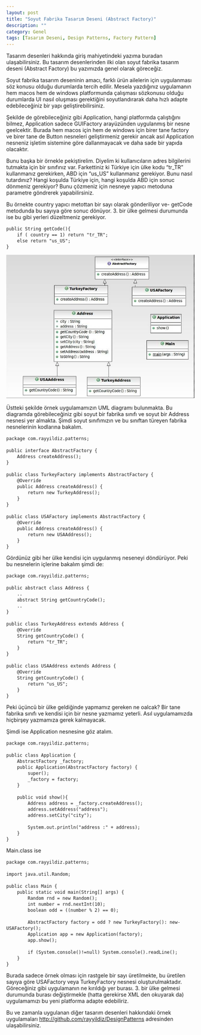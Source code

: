 ```yaml
---
layout: post
title: "Soyut Fabrika Tasarım Deseni (Abstract Factory)"
description: ""
category: Genel
tags: [Tasarım Deseni, Design Patterns, Factory Pattern]
---
```


Tasarım desenleri hakkında giriş mahiyetindeki yazıma buradan ulaşabilirsiniz. Bu tasarım desenlerinden ilki olan soyut fabrika tasarım deseni (Abstract Factory) bu yazımızda genel olarak göreceğiz.

Soyut fabrika tasarım deseninin amacı, farklı ürün ailelerin için uygulanması söz konusu olduğu durumlarda tercih edilir. Mesela yazdığınız uygulamanın hem macos hem de windows platformunda çalışması sözkonusu olduğu durumlarda UI nasıl oluşması gerektiğini soyutlandırarak daha hızlı adapte edebileceğiniz bir yapı geliştirebilirsiniz.

Şekilde de görebileceğiniz gibi Application, hangi platformda çalıştığını bilmez, Application sadece GUIFactory arayüzünden uygulanmış bir nesne geelcektir. Burada hem macos için hem de windows için birer tane factory ve birer tane de Button nesneleri geliştirmeniz gerekir ancak asıl Application nesneniz işletim sistemine göre dallanmayacak ve daha sade bir yapıda olacaktır.

Bunu başka bir örnekle pekiştirelim. Diyelim ki kullanıcıların adres bilgilerini tutmakta için bir sınıfınız var. Farkettiniz ki Türkiye için ülke kodu “tr_TR” kullanmanız gerekirken, ABD için “us_US” kullanmanız gerekiyor. Bunu nasıl tutardınız? Hangi koşulda Türkiye için, hangi koşulda ABD için sonuc dönmeniz gerekiyor? Bunu çözmeniz için nesneye yapıcı metoduna parametre göndrerek yapabilirsiniz.

Bu örnekte country yapıcı metottan bir sayı olarak gönderiliyor ve- getCode metodunda bu sayıya göre sonuc dönüyor. 3. bir ülke gelmesi durumunda ise bu gibi yerleri düzeltmeniz gerekiyor.

	
	public String getCode(){
  		if ( country == 1) return "tr_TR";
  		else return "us_US";
	}

![Abstract Design Pattern](/images/abstract_design_pattern1.jpg)

Üstteki şekilde örnek uygulamamızın UML diagramı bulunmakta. Bu diagramda görebileceğiniz gibi soyut bir fabrika sınıfı ve soyut bir Address nesnesi yer almakta. Şimdi soyut sınıfımızın ve bu sınıftan türeyen fabrika nesnelerinin kodlarına bakalım.
	
	package com.rayyildiz.patterns;
 
	public interface AbstractFactory {
  		Address createAddress();
	}
 
	public class TurkeyFactory implements AbstractFactory {
  		@Override
  		public Address createAddress() {
    		return new TurkeyAddress();
  		}
	}
 
	public class USAFactory implements AbstractFactory {
  		@Override
  		public Address createAddress() {
    		return new USAAddress();
  		}
	}

Gördünüz gibi her ülke kendisi için uygulanmış neseneyi döndürüyor. Peki bu nesnelerin içlerine bakalım şimdi de:
	
	package com.rayyildiz.patterns;
 
	public abstract class Address {
  		..
  		abstract String getCountryCode();
  		..
	}
 
	public class TurkeyAddress extends Address {
  		@Override
  		String getCountryCode() {
    		return "tr_TR";
  		}
	}
 
	public class USAAddress extends Address {
  		@Override
  		String getCountryCode() {
    		return "us_US";
  		}
	}

Peki üçüncü bir ülke geldiğinde yapmamız gereken ne oalcak? Bir tane fabrika sınıfı ve kendisi için bir nesne yazmamız yeterli. Asıl uygulamamızda hiçbirşey yazmamıza gerek kalmayacak.

Şimdi ise Application nesnesine göz atalım.
	
	package com.rayyildiz.patterns;
 
	public class Application {
  		AbstractFactory _factory;
  		public Application(AbstractFactory factory) {
    		super();
    		_factory = factory;
  		}
 
  		public void show(){
    		Address address = _factory.createAddress();
    		address.setAddress("address");
    		address.setCity("city");
 
    		System.out.println("address :" + address);
  		}
	}

Main.class ise

	package com.rayyildiz.patterns;
 
	import java.util.Random;
 
	public class Main {
  		public static void main(String[] args) {
    		Random rnd = new Random();
    		int number = rnd.nextInt(10);
    		boolean odd = ((number % 2) == 0);
 
    		AbstractFactory factory = odd ? new TurkeyFactory(): new- USAFactory();
    		Application app = new Application(factory);
    		app.show();
 
    		if (System.console()!=null) System.console().readLine();
  		}
	}

Burada sadece örnek olması için rastgele bir sayı üretilmekte, bu üretilen sayıya göre USAFactory veya TurkeyFactory nesnesi oluşturulmaktadır. Göreceğiniz gibi uygulamanın ne kırıldığı yer burası. 3. bir ülke gelmesi durumunda burası değiştirmekle (hatta gerekirse XML den okuyarak da) uygulamamızı bu yeni platforma adapte edebiliriz.

Bu ve zamanla uygulanan diğer tasarım desenleri hakkındaki örnek uygulamaları <http://github.com/rayyildiz/DesignPatterns> adresinden ulaşabilirsiniz.